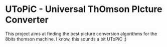 # UToPiC - **U**niversal **T**h**O**mson **PI**cture **C**onverter

This project aims at finding the best picture conversion algorithms for the 8bits thomson machine. I know, this sounds a bit UToPiC ;)
